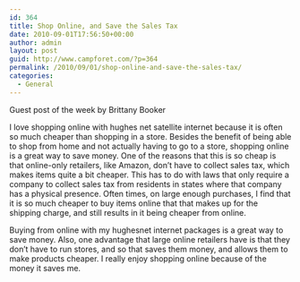 ```yaml
---
id: 364
title: Shop Online, and Save the Sales Tax
date: 2010-09-01T17:56:50+00:00
author: admin
layout: post
guid: http://www.campforet.com/?p=364
permalink: /2010/09/01/shop-online-and-save-the-sales-tax/
categories:
  - General
---
```

Guest post of the week by Brittany Booker

I love shopping online with hughes net satellite internet because it is often so much cheaper than shopping in a store. Besides the benefit of being able to shop from home and not actually having to go to a store, shopping online is a great way to save money. One of the reasons that this is so cheap is that online-only retailers, like Amazon, don&#8217;t have to collect sales tax, which makes items quite a bit cheaper. This has to do with laws that only require a company to collect sales tax from residents in states where that company has a physical presence. Often times, on large enough purchases, I find that it is so much cheaper to buy items online that that makes up for the shipping charge, and still results in it being cheaper from online.

Buying from online with my hughesnet internet packages is a great way to save money. Also, one advantage that large online retailers have is that they don&#8217;t have to run stores, and so that saves them money, and allows them to make products cheaper. I really enjoy shopping online because of the money it saves me.